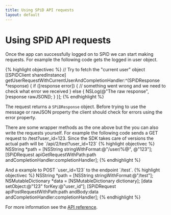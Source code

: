 ```yaml
---
title: Using SPiD API requests
layout: default
---
```

Using SPiD API requests
===================
Once the app can successfully logged on to SPiD we can start making requests. For example the following code gets the logged in user object.

{% highlight objectivec %}
// Try to fetch the "current user" object
[[SPiDClient sharedInstance] getUserRequestWithCurrentUserAndCompletionHandler:^(SPiDResponse *response) {
    if ([response error]) {
        // something went wrong and we need to check what error we received
    } else {
        NSLog(@"The raw response", [response rawJSON]);
    }
}];
{% endhighlight %}

The request returns a `SPiDResponse` object. Before trying to use the message or rawJSON property the client should check for errors using the error property.

There are some wrapper methods as the one above but the you can also write the requests yourself.
For example the following code sends a GET request to /test?user_id=123. Since the SDK takes care of versions the actual path will be ´/api/2/test?user_id=123´
{% highlight objectivec %}
NSString *path = [NSString stringWithFormat:@"/user/%@", @"123"];
[SPiDRequest apiGetRequestWithPath:path andCompletionHandler:completionHandler];
{% endhighlight %}

And a example to POST ´user_id=123´ to the endpoint ´/test´.
{% highlight objectivec %}
NSString *path = [NSString stringWithFormat:@"/test"];
NSMutableDictionary *data = [NSMutableDictionary dictionary];
[data setObject:@"123" forKey:@"user_id"];
[SPiDRequest apiPostRequestWithPath:path andBody:data andCompletionHandler:completionHandler];
{% endhighlight %}

For more information see the [API reference](api/index.html "API reference").

